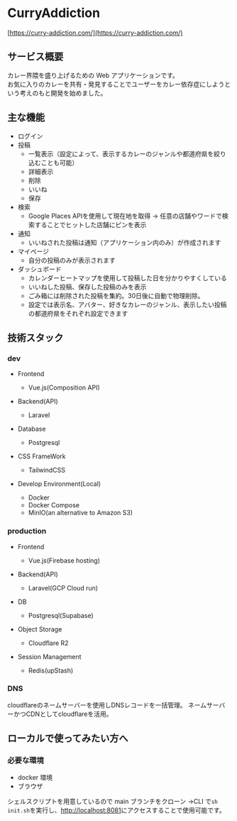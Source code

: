 # CurryAddiction

[https://curry-addiction.com/](https://curry-addiction.com/)

## サービス概要

カレー界隈を盛り上げるための Web アプリケーションです。<br>
お気に入りのカレーを共有・発見することでユーザーをカレー依存症にしようという考えのもと開発を始めました。

## 主な機能

- ログイン
- 投稿
  - 一覧表示（設定によって、表示するカレーのジャンルや都道府県を絞り込むことも可能）
  - 詳細表示
  - 削除
  - いいね
  - 保存
- 検索
  - Google Places APIを使用して現在地を取得 → 任意の店舗やワードで検索することでヒットした店舗にピンを表示
- 通知
  - いいねされた投稿は通知（アプリケーション内のみ）が作成されます
- マイページ
  - 自分の投稿のみが表示されます
- ダッシュボード
  - カレンダーヒートマップを使用して投稿した日を分かりやすくしている
  - いいねした投稿、保存した投稿のみを表示
  - ごみ箱には削除された投稿を集約。30日後に自動で物理削除。
  - 設定では表示名、アバター、好きなカレーのジャンル、表示したい投稿の都道府県をそれぞれ設定できます

## 技術スタック

### dev

- Frontend

  - Vue.js(Composition API)

- Backend(API)

  - Laravel

- Database

  - Postgresql

- CSS FrameWork
  - TailwindCSS
- Develop Environment(Local)
  - Docker
  - Docker Compose
  - MinIO(an alternative to Amazon S3)

### production

- Frontend
  - Vue.js(Firebase hosting)

- Backend(API)
  - Laravel(GCP Cloud run)

- DB
  - Postgresql(Supabase)

- Object Storage
  - Cloudflare R2

- Session Management
  - Redis(upStash)
 
### DNS
cloudflareのネームサーバーを使用しDNSレコードを一括管理。
ネームサーバーかつCDNとしてcloudflareを活用。

## ローカルで使ってみたい方へ

### 必要な環境

- docker 環境
- ブラウザ

シェルスクリプトを用意しているので main ブランチをクローン →CLI で`sh init.sh`を実行し、[http://localhost:8081](http://localhost:8081)にアクセスすることで使用可能です。
